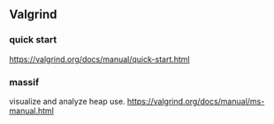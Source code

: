## Valgrind

### quick start
https://valgrind.org/docs/manual/quick-start.html


### massif
visualize and analyze heap use.
https://valgrind.org/docs/manual/ms-manual.html
